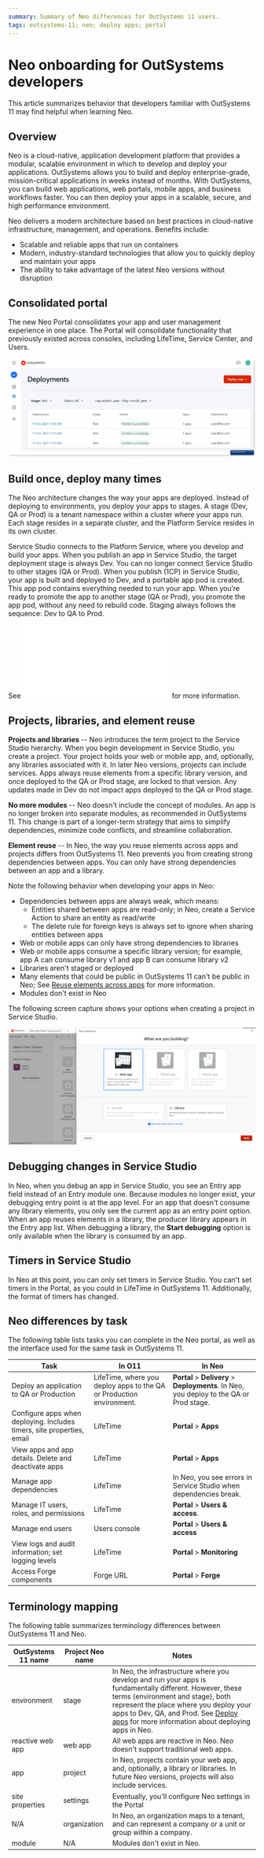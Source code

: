 ```yaml
---
summary: Summary of Neo differences for OutSystems 11 users.  
tags: outsystems-11; neo; deploy apps; portal 
---
```


# Neo onboarding for OutSystems developers   

This article summarizes behavior that developers familiar with OutSystems 11 may find helpful when learning Neo.

## Overview

Neo is a cloud-native, application development platform that provides a modular, scalable environment in which to develop and deploy your applications. OutSystems allows you to build and deploy enterprise-grade, mission-critical applications in weeks instead of months. With OutSystems, you can build web applications, web portals, mobile apps, and business workflows faster. You can then deploy your apps in a scalable, secure, and high performance environment. 

Neo delivers a modern architecture based on best practices in cloud-native infrastructure, management, and operations. Benefits include:

* Scalable and reliable apps that run on containers
* Modern, industry-standard technologies that allow you to quickly deploy and maintain your apps
* The ability to take advantage of the latest Neo versions without disruption

## Consolidated portal

The new Neo Portal consolidates your app and user management experience in one place. The Portal will consolidate functionality that previously existed across consoles, including LifeTime, Service Center, and Users. 

![portal-deployments](images/portal-deployments.png "Deploy apps") 

## Build once, deploy many times

The Neo architecture changes the way your apps are deployed. Instead of deploying to environments, you deploy your apps to stages. A stage (Dev, QA or Prod) is a tenant namespace within a cluster where your apps run. Each stage resides in a separate cluster, and the Platform Service resides in its own cluster. 

Service Studio connects to the Platform Service, where you develop and build your apps. When you publish an app in Service Studio, the target deployment stage is always Dev. You can no longer connect Service Studio to other stages (QA or Prod). When you publish (1CP) in Service Studio, your app is built and deployed to Dev, and a portable app pod is created. This app pod contains everything needed to run your app. When you’re ready to promote the app to another stage (QA or Prod), you promote the app pod, without any need to rebuild code. Staging always follows the sequence: Dev to QA to Prod. 

See ![Deploy apps](deploy-apps.md) for more information. 
 

## Projects, libraries, and element reuse  

**Projects and libraries** -- Neo introduces the term project to the Service Studio hierarchy. When you begin development in Service Studio, you create a project. Your project holds your web or mobile app, and, optionally, any libraries associated with it. In later Neo versions, projects can include services. Apps always reuse elements from a specific library version, and once deployed to the QA or Prod stage, are locked to that version. Any updates made in Dev do not impact apps deployed to the QA or Prod stage. 

**No more modules** -- Neo doesn't include the concept of modules. An app is no longer broken into separate modules, as recommended in OutSystems 11. This change is part of a longer-term strategy that aims to simplify dependencies, minimize code conflicts, and streamline collaboration. 

**Element reuse** -- In Neo, the way you reuse elements across apps and projects differs from OutSystems 11. Neo prevents you from creating strong dependencies between apps. You can only have strong dependencies between an app and a library. 

Note the following behavior when developing your apps in Neo:

* Dependencies between apps are always weak, which means:
    * Entities shared between apps are read-only; in Neo, create a Service Action to share an entity as read/write
    * The delete rule for foreign keys is always set to ignore when sharing entities between apps
* Web or mobile apps can only have strong dependencies to libraries 
* Web or mobile apps consume a specific library version; for example, app A can consume library v1 and app B can consume library v2 
* Libraries aren't staged or deployed
* Many elements that could be public in OutSystems 11 can't be public in Neo; See [Reuse elements across apps](reuse-elements.md) for more information.
* Modules don't exist in Neo 

The following screen capture shows your options when creating a project in Service Studio.

![Create Web App](images/create-service.png "Create Web App") 

## Debugging changes in Service Studio

In Neo, when you debug an app in Service Studio, you see an Entry app field instead of an Entry module one. Because modules no longer exist, your debugging entry point is at the app level. For an app that doesn't consume any library elements, you only see the current app as an entry point option. When an app reuses elements in a library, the producer library appears in the Entry app list. When debugging a library, the **Start debugging** option is only available when the library is consumed by an app. 

## Timers in Service Studio

In Neo at this point, you can only set timers in Service Studio. You can't set timers in the Portal, as you could in LifeTime in OutSystems 11. Additionally, the format of timers has changed. 

## Neo differences by task

The following table lists tasks you can complete in the Neo portal, as well as the interface used for the same task in OutSystems 11. 

| Task | In O11 | In Neo | 
| ----------- | ----------- | ----------- |
| Deploy an application to QA or Production | LifeTime, where you deploy apps to the QA or Production environment. | **Portal** > **Delivery** > **Deployments**. In Neo, you deploy to the QA or Prod stage. | 
| Configure apps when deploying. Includes timers, site properties, email | LifeTime | **Portal** > **Apps** | 
| View apps and app details. Delete and deactivate apps | LifeTime | **Portal** > **Apps** |
| Manage app dependencies | LifeTime | In Neo, you see errors in Service Studio when dependencies break. |
| Manage IT users, roles, and permissions | LifeTime | **Portal** > **Users & access**. |
| Manage end users | Users console | **Portal** > **Users & access** | 
| View logs and audit information; set logging levels | LifeTime | **Portal** > **Monitoring** | 
| Access Forge components | Forge URL | **Portal** > **Forge** |

## Terminology mapping

The following table summarizes terminology differences between OutSystems 11 and Neo. 

| OutSystems 11 name | Project Neo name | Notes | 
| ----------- | ----------- | ----------- |
| environment | stage | In Neo, the infrastructure where you develop and run your apps is fundamentally different. However, these terms (environment and stage), both represent the place where you deploy your apps to Dev, QA, and Prod. See [Deploy apps](deploy-apps.md) for more information about deploying apps in Neo. | 
| reactive web app | web app | All web apps are reactive in Neo. Neo doesn't support traditional web apps. | 
| app | project | In Neo, projects contain your web app, and, optionally, a library or libraries. In future Neo versions, projects will also include services. |
| site properties | settings | Eventually, you'll configure Neo settings in the Portal | 
| N/A | organization | In Neo, an organization maps to a tenant, and can represent a company or a unit or group within a company. | 
| module | N/A | Modules don't exist in Neo. | 


